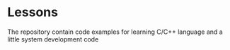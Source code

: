 # Lessons
The repository contain code examples for learning C/C++ language and a little system development code
